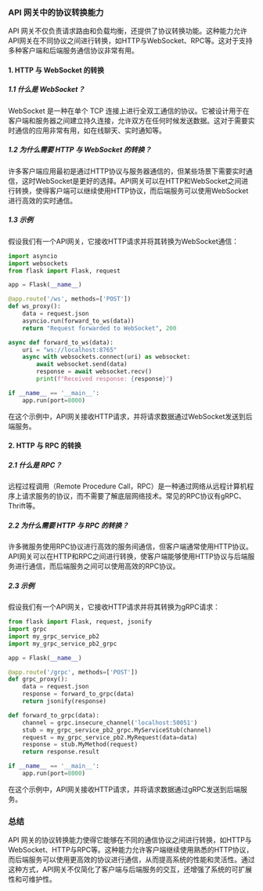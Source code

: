 ### API 网关中的协议转换能力

API 网关不仅负责请求路由和负载均衡，还提供了协议转换功能。这种能力允许API网关在不同协议之间进行转换，如HTTP与WebSocket、RPC等。这对于支持多种客户端和后端服务通信协议非常有用。

#### 1. HTTP 与 WebSocket 的转换

##### 1.1 什么是 WebSocket？

WebSocket 是一种在单个 TCP 连接上进行全双工通信的协议。它被设计用于在客户端和服务器之间建立持久连接，允许双方在任何时候发送数据。这对于需要实时通信的应用非常有用，如在线聊天、实时通知等。

##### 1.2 为什么需要 HTTP 与 WebSocket 的转换？

许多客户端应用最初是通过HTTP协议与服务器通信的，但某些场景下需要实时通信，这时WebSocket是更好的选择。API网关可以在HTTP和WebSocket之间进行转换，使得客户端可以继续使用HTTP协议，而后端服务可以使用WebSocket进行高效的实时通信。

##### 1.3 示例

假设我们有一个API网关，它接收HTTP请求并将其转换为WebSocket通信：

```python
import asyncio
import websockets
from flask import Flask, request

app = Flask(__name__)

@app.route('/ws', methods=['POST'])
def ws_proxy():
    data = request.json
    asyncio.run(forward_to_ws(data))
    return "Request forwarded to WebSocket", 200

async def forward_to_ws(data):
    uri = "ws://localhost:8765"
    async with websockets.connect(uri) as websocket:
        await websocket.send(data)
        response = await websocket.recv()
        print(f"Received response: {response}")

if __name__ == '__main__':
    app.run(port=8000)
```

在这个示例中，API网关接收HTTP请求，并将请求数据通过WebSocket发送到后端服务。

#### 2. HTTP 与 RPC 的转换

##### 2.1 什么是 RPC？

远程过程调用（Remote Procedure Call，RPC）是一种通过网络从远程计算机程序上请求服务的协议，而不需要了解底层网络技术。常见的RPC协议有gRPC、Thrift等。

##### 2.2 为什么需要 HTTP 与 RPC 的转换？

许多微服务使用RPC协议进行高效的服务间通信，但客户端通常使用HTTP协议。API网关可以在HTTP和RPC之间进行转换，使客户端能够使用HTTP协议与后端服务进行通信，而后端服务之间可以使用高效的RPC协议。

##### 2.3 示例

假设我们有一个API网关，它接收HTTP请求并将其转换为gRPC请求：

```python
from flask import Flask, request, jsonify
import grpc
import my_grpc_service_pb2
import my_grpc_service_pb2_grpc

app = Flask(__name__)

@app.route('/grpc', methods=['POST'])
def grpc_proxy():
    data = request.json
    response = forward_to_grpc(data)
    return jsonify(response)

def forward_to_grpc(data):
    channel = grpc.insecure_channel('localhost:50051')
    stub = my_grpc_service_pb2_grpc.MyServiceStub(channel)
    request = my_grpc_service_pb2.MyRequest(data=data)
    response = stub.MyMethod(request)
    return response.result

if __name__ == '__main__':
    app.run(port=8000)
```

在这个示例中，API网关接收HTTP请求，并将请求数据通过gRPC发送到后端服务。

### 总结

API 网关的协议转换能力使得它能够在不同的通信协议之间进行转换，如HTTP与WebSocket、HTTP与RPC等。这种能力允许客户端继续使用熟悉的HTTP协议，而后端服务可以使用更高效的协议进行通信，从而提高系统的性能和灵活性。通过这种方式，API网关不仅简化了客户端与后端服务的交互，还增强了系统的可扩展性和可维护性。
